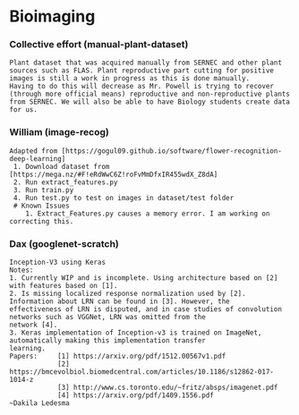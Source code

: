 # Bioimaging
### Collective effort (manual-plant-dataset)
    Plant dataset that was acquired manually from SERNEC and other plant sources such as FLAS. Plant reproductive part cutting for positive images is still a work in progress as this is done manually.
    Having to do this will decrease as Mr. Powell is trying to recover (through more official means) reproductive and non-reproductive plants from SERNEC. We will also be able to have Biology students create data for us.
### William (image-recog)
    Adapted from [https://gogul09.github.io/software/flower-recognition-deep-learning]
     1. Download dataset from [https://mega.nz/#F!eRdWwC6Z!roFvMmDfxIR455wdX_Z8dA]
     2. Run extract_features.py
     3. Run train.py
     4. Run test.py to test on images in dataset/test folder
     # Known Issues
        1. Extract_Features.py causes a memory error. I am working on correcting this.

### Dax (googlenet-scratch)
    Inception-V3 using Keras
    Notes:
    1. Currently WIP and is incomplete. Using architecture based on [2] with features based on [1].
    2. Is missing localized response normalization used by [2]. Information about LRN can be found in [3]. However, the
    effectiveness of LRN is disputed, and in case studies of convolution networks such as VGGNet, LRN was omitted from the
    network [4].
    3. Keras implementation of Inception-v3 is trained on ImageNet, automatically making this implementation transfer
    learning.
    Papers:     [1] https://arxiv.org/pdf/1512.00567v1.pdf
                [2] https://bmcevolbiol.biomedcentral.com/articles/10.1186/s12862-017-1014-z
                [3] http://www.cs.toronto.edu/~fritz/absps/imagenet.pdf
                [4] https://arxiv.org/pdf/1409.1556.pdf
    ~Dakila Ledesma
